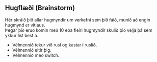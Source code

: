 ## Hugflæði (Brainstorm)
Hér skráið þið allar hugmyndir um verkefni sem þið fáið, munið að engin hugmynd er vitlaus.  
Þegar þið eruð komin með 10 eða fleiri hugmyndir skulið þið velja þá sem ykkur líst best á. 
 
- Vélmennið tekur við rusl og kastar í ruslið. 
- Vélmennið eltir þig.
- Vélmennið með switch.
